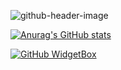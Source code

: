 ![github-header-image](https://user-images.githubusercontent.com/69795132/175813537-9153a9d9-598d-4c7c-951e-1b539e46d992.png)

[![Anurag's GitHub stats](https://github-readme-stats.vercel.app/api?username=9Kritsada)](https://github.com/anuraghazra/github-readme-stats)

[![GitHub WidgetBox](https://github-widgetbox.vercel.app/api/profile?username=9Kritsada&data=followers,repositories,stars,commits)](https://github.com/Jurredr/github-widgetbox)

